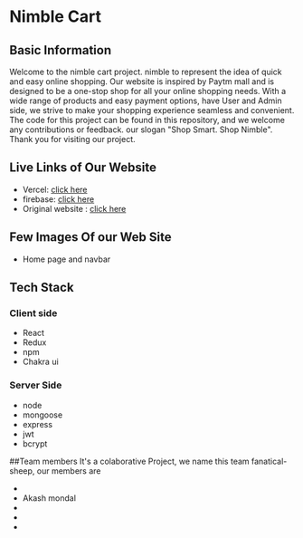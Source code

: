 # Nimble Cart

## Basic Information
Welcome to the nimble cart project. nimble to represent the idea of quick and easy online shopping. Our website is inspired by Paytm mall and is designed to be a one-stop shop for all your online shopping needs. With a wide range of products and easy payment options, have User and Admin side, we strive to make your shopping experience seamless and convenient. The code for this project can be found in this repository, and we welcome any contributions or feedback.
our slogan "Shop Smart. Shop Nimble".
Thank you for visiting our project.

## Live Links of Our Website
- Vercel: [click here](https://paytmmall.com/)
- firebase: [click here](https://paytmmall.com/)
- Original website : [click here](https://paytmmall.com/)

## Few Images Of our Web Site
- Home page and navbar

## Tech Stack
### Client side
- React
- Redux
- npm
- Chakra ui

### Server Side
- node
- mongoose
- express
- jwt
- bcrypt

##Team members
It's a colaborative Project, we name this team fanatical-sheep, our members are 

-
- Akash mondal
-
-
-


